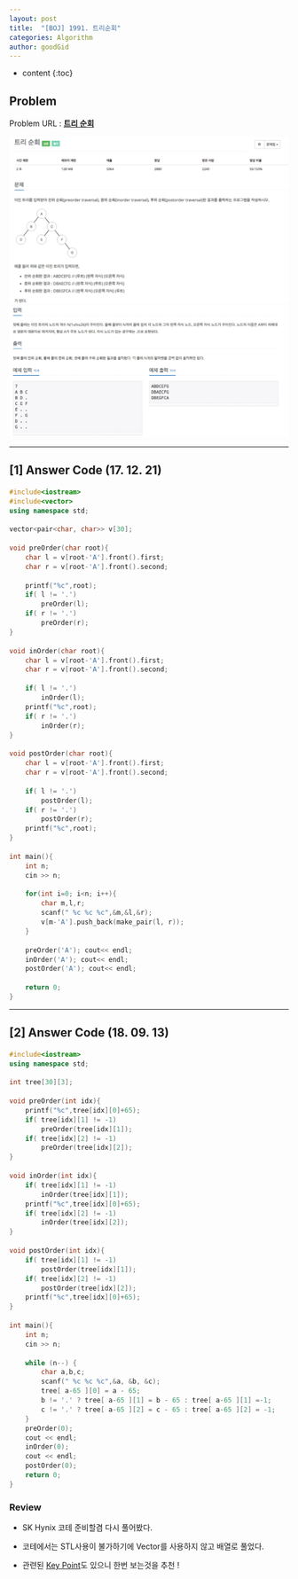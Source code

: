 ```yaml
---
layout: post
title:  "[BOJ] 1991. 트리순회"
categories: Algorithm
author: goodGid
---
```

* content
{:toc}


## Problem

Problem URL : **[트리 순회](https://www.acmicpc.net/problem/1991)**


![](/assets/img/algorithm/1991_1.png)
![](/assets/img/algorithm/1991_2.png)














---


## [1] Answer Code (17. 12. 21)

``` cpp
#include<iostream>
#include<vector>
using namespace std;

vector<pair<char, char>> v[30];

void preOrder(char root){
    char l = v[root-'A'].front().first;
    char r = v[root-'A'].front().second;
    
    printf("%c",root);
    if( l != '.')
        preOrder(l);
    if( r != '.')
        preOrder(r);
}

void inOrder(char root){
    char l = v[root-'A'].front().first;
    char r = v[root-'A'].front().second;
    
    if( l != '.')
        inOrder(l);
    printf("%c",root);
    if( r != '.')
        inOrder(r);
}

void postOrder(char root){
    char l = v[root-'A'].front().first;
    char r = v[root-'A'].front().second;
    
    if( l != '.')
        postOrder(l);
    if( r != '.')
        postOrder(r);
    printf("%c",root);
}

int main(){
    int n;
    cin >> n;
    
    for(int i=0; i<n; i++){
        char m,l,r;
        scanf(" %c %c %c",&m,&l,&r);
        v[m-'A'].push_back(make_pair(l, r));
    }

    preOrder('A'); cout<< endl;
    inOrder('A'); cout<< endl;
    postOrder('A'); cout<< endl;
    
    return 0;
}
```

---

## [2] Answer Code (18. 09. 13)


``` cpp
#include<iostream>
using namespace std;

int tree[30][3];

void preOrder(int idx){
    printf("%c",tree[idx][0]+65);
    if( tree[idx][1] != -1)
        preOrder(tree[idx][1]);
    if( tree[idx][2] != -1)
        preOrder(tree[idx][2]);
}

void inOrder(int idx){
    if( tree[idx][1] != -1)
        inOrder(tree[idx][1]);
    printf("%c",tree[idx][0]+65);
    if( tree[idx][2] != -1)
        inOrder(tree[idx][2]);
}

void postOrder(int idx){
    if( tree[idx][1] != -1)
        postOrder(tree[idx][1]);
    if( tree[idx][2] != -1)
        postOrder(tree[idx][2]);
    printf("%c",tree[idx][0]+65);
}

int main(){
    int n;
    cin >> n;
    
    while (n--) {
        char a,b,c;
        scanf(" %c %c %c",&a, &b, &c);
        tree[ a-65 ][0] = a - 65;
        b != '.' ? tree[ a-65 ][1] = b - 65 : tree[ a-65 ][1] =-1;
        c != '.' ? tree[ a-65 ][2] = c - 65 : tree[ a-65 ][2] = -1;
    }
    preOrder(0);
    cout << endl;
    inOrder(0);
    cout << endl;
    postOrder(0);
    return 0;
}
```

### Review

* SK Hynix 코테 준비할겸 다시 풀어봤다.

* 코테에서는 STL사용이 불가하기에 Vector를 사용하지 않고 배열로 풀었다.

* 관련된 [Key Point](https://goodgid.github.io/Receive-Char-Input/)도 있으니 한번 보는것을 추천 !


